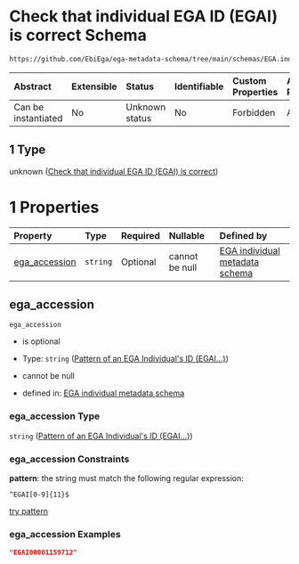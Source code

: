 # Check that individual EGA ID (EGAI) is correct Schema

```txt
https://github.com/EbiEga/ega-metadata-schema/tree/main/schemas/EGA.individual.json#/properties/object_id/allOf/1
```



| Abstract            | Extensible | Status         | Identifiable | Custom Properties | Additional Properties | Access Restrictions | Defined In                                                                           |
| :------------------ | :--------- | :------------- | :----------- | :---------------- | :-------------------- | :------------------ | :----------------------------------------------------------------------------------- |
| Can be instantiated | No         | Unknown status | No           | Forbidden         | Allowed               | none                | [EGA.individual.json\*](../../../schemas/EGA.individual.json "open original schema") |

## 1 Type

unknown ([Check that individual EGA ID (EGAI) is correct](ega-14-properties-objects-ids-block-allof-check-that-individual-ega-id-egai-is-correct.md))

# 1 Properties

| Property                         | Type     | Required | Nullable       | Defined by                                                                                                                                                                                                                                 |
| :------------------------------- | :------- | :------- | :------------- | :----------------------------------------------------------------------------------------------------------------------------------------------------------------------------------------------------------------------------------------- |
| [ega\_accession](#ega_accession) | `string` | Optional | cannot be null | [EGA individual metadata schema](ega-12-definitions-pattern-of-an-ega-individuals-id-egai.md "https://github.com/EbiEga/ega-metadata-schema/tree/main/schemas/EGA.individual.json#/properties/object_id/allOf/1/properties/ega_accession") |

## ega\_accession



`ega_accession`

*   is optional

*   Type: `string` ([Pattern of an EGA Individual's ID (EGAI...)](ega-12-definitions-pattern-of-an-ega-individuals-id-egai.md))

*   cannot be null

*   defined in: [EGA individual metadata schema](ega-12-definitions-pattern-of-an-ega-individuals-id-egai.md "https://github.com/EbiEga/ega-metadata-schema/tree/main/schemas/EGA.individual.json#/properties/object_id/allOf/1/properties/ega_accession")

### ega\_accession Type

`string` ([Pattern of an EGA Individual's ID (EGAI...)](ega-12-definitions-pattern-of-an-ega-individuals-id-egai.md))

### ega\_accession Constraints

**pattern**: the string must match the following regular expression:&#x20;

```regexp
^EGAI[0-9]{11}$
```

[try pattern](https://regexr.com/?expression=%5EEGAI%5B0-9%5D%7B11%7D%24 "try regular expression with regexr.com")

### ega\_accession Examples

```json
"EGAI00001159712"
```
